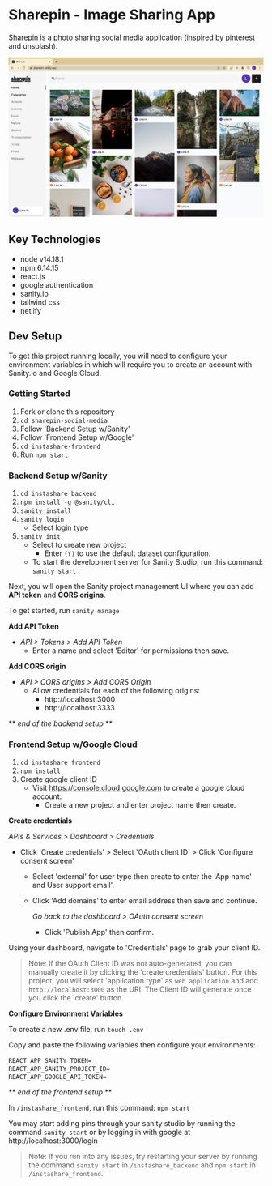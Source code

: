 # Sharepin - Image Sharing App

[Sharepin](https://sharepin.netlify.app/) is a photo sharing social media application (inspired by pinterest and unsplash).

![screenshot](screenshot.png "screenshot")

## Key Technologies

- node v14.18.1
- npm 6.14.15
- react.js
- google authentication
- sanity.io
- tailwind css
- netlify

## Dev Setup

To get this project running locally, you will need to configure your environment variables in which will require you to create an account with Sanity.io and Google Cloud.

### Getting Started

1. Fork or clone this repository
2. `cd sharepin-social-media`
3. Follow 'Backend Setup w/Sanity'
4. Follow 'Frontend Setup w/Google'
5. `cd instashare-frontend`
6. Run `npm start`

### Backend Setup w/Sanity

1. `cd instashare_backend`
2. `npm install -g @sanity/cli`
3. `sanity install`
4. `sanity login`
   - Select login type
5. `sanity init`
   - Select to create new project
     - Enter `(Y)` to use the default dataset configuration.
   - To start the development server for Sanity Studio, run this command: `sanity start`

Next, you will open the Sanity project management UI where you can add **API token** and **CORS origins**.

To get started, run `sanity manage`

**Add API Token**

- _API > Tokens > Add API Token_
  - Enter a name and select 'Editor' for permissions then save.

**Add CORS origin**

- _API > CORS origins > Add CORS Origin_
  - Allow credentials for each of the following origins:
    - http://localhost:3000
    - http://localhost:3333

** _end of the backend setup_ **

### Frontend Setup w/Google Cloud

1. `cd instashare_frontend`
2. `npm install`
3. Create google client ID
   - Visit https://console.cloud.google.com to create a google cloud account.
     - Create a new project and enter project name then create.

**Create credentials**

_APIs & Services > Dashboard > Credentials_

- Click 'Create credentials' > Select 'OAuth client ID' > Click 'Configure consent screen'

  - Select 'external' for user type then create to enter the 'App name' and User support email'.

  - Click 'Add domains' to enter email address then save and continue.

    _Go back to the dashboard > OAuth consent screen_

    - Click 'Publish App' then confirm.

Using your dashboard, navigate to 'Credentials' page to grab your client ID.

> Note: If the OAuth Client ID was not auto-generated, you can manually create it by clicking the 'create credentials' button. For this project, you will select 'application type' as `web application` and add `http://localhost:3000` as the URI. The Client ID will generate once you click the 'create' button.

**Configure Environment Variables**

To create a new .env file, run `touch .env`

Copy and paste the following variables then configure your environments:

```
REACT_APP_SANITY_TOKEN=
REACT_APP_SANITY_PROJECT_ID=
REACT_APP_GOOGLE_API_TOKEN=
```

** _end of the frontend setup_ **

In `/instashare_frontend`, run this command: `npm start`

You may start adding pins through your sanity studio by running the command `sanity start` or by logging in with google at http://localhost:3000/login

> Note: If you run into any issues, try restarting your server by running the command `sanity start` in `/instashare_backend` and `npm start` in `/instashare_frontend`.
